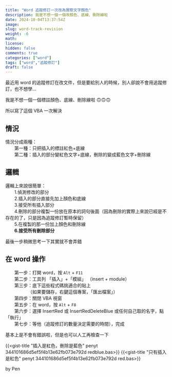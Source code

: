 ```yaml
---
title: "Word 追蹤修訂一次改為實際文字顏色"
description: 我是不想一個一個改顏色、底線、刪除線啦
date: 2024-10-04T13:37:54Z
image: 
slug: word-track-revision
weight: -6
math: 
license: 
hidden: false
comments: true
categories: ["word"]
tags: ["word","追蹤修訂"]
draft: false
---
```

最近用 word 的追蹤修訂在改文件，但是要給別人的時候，別人卻說不會用追蹤修訂，也不想學...  

我是不想一個一個標註顏色、底線、刪除線啦 🙃🙃🙃  

所以寫了這個 VBA 一次解決  

## 情況
情況分成兩種：  
&emsp;&emsp;第一種：只把插入的標註紅色+底線  
&emsp;&emsp;第二種：插入的部分變紅色文字+底線，刪除的變成藍色文字+刪除線  

## 邏輯
邏輯上來說很簡單：  
&emsp;&emsp;1.偵測修改的部分  
&emsp;&emsp;2.插入的部分直接先加上顏色和底線  
&emsp;&emsp;3.接受所有插入部分  
&emsp;&emsp;4.刪除的部分複製一份放在原本的詞句後面（因為刪除的實際上來說已經是不存在的了，只是因為追蹤修訂暫時保留）  
&emsp;&emsp;5.在複製的那一份加上顏色和刪除線  
&emsp;&emsp;**6.接受所有刪除部分**  
  
最後一步稍微思考一下其實就不會弄錯  

## 在 word 操作
&emsp;&emsp;第一步：打開 word，按 ```Alt``` + ```F11```  
&emsp;&emsp;第二步：工具列 「插入」+「模組」 （insert + module）  
&emsp;&emsp;第三步：底下這些程式碼挑適合的貼上  
&emsp;&emsp;&emsp;&emsp;&emsp;（如果要儲存，右鍵這個專案，「匯出檔案」）  
&emsp;&emsp;第四步：關閉 VBA 視窗  
&emsp;&emsp;第五步：在 word，按 ```Alt``` + ```F8```  
&emsp;&emsp;第六步：選擇 InsertRed 或 InsertRedDeleteBlue 或任何自己取的名字，點「執行」  
&emsp;&emsp;第七步：等他（追蹤修訂的數量決定需要的時間），完成  

基本上是不會有錯誤啦，但是也可以人工再檢查一下  

{{<gist-title "插入是紅色，刪除是藍色" penyt 344101686d5ef5f4b13e62fb073e792d redblue.bas>}}
{{<gist-title "只有插入是紅色" penyt 344101686d5ef5f4b13e62fb073e792d red.bas>}}

by Pen
